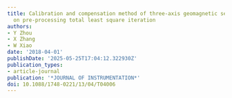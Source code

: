 ```yaml
---
title: Calibration and compensation method of three-axis geomagnetic sensor based
  on pre-processing total least square iteration
authors:
- Y Zhou
- X Zhang
- W Xiao
date: '2018-04-01'
publishDate: '2025-05-25T17:04:12.322930Z'
publication_types:
- article-journal
publication: '*JOURNAL OF INSTRUMENTATION*'
doi: 10.1088/1748-0221/13/04/T04006
---
```

